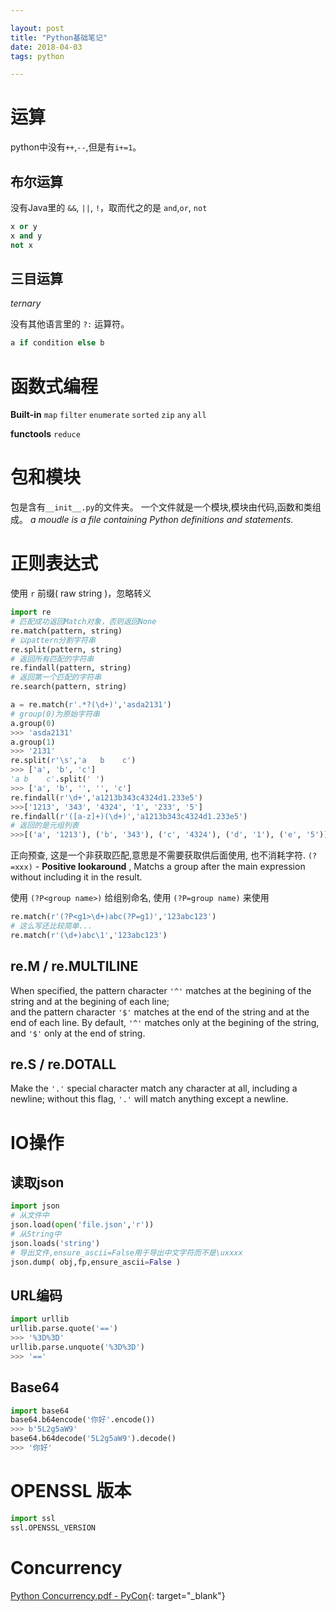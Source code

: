 ```yaml
---

layout: post
title: "Python基础笔记"
date: 2018-04-03
tags: python

---
```

# 运算
python中没有`++`,`--`,但是有`i+=1`。

## 布尔运算
没有Java里的 `&&`, `||`, `!`，取而代之的是 `and`,`or`, `not`
```python
x or y
x and y
not x
```
## 三目运算
*ternary*

没有其他语言里的 `?:` 运算符。
```python
a if condition else b
```

# 函数式编程
**Built-in**
`map` `filter` `enumerate` `sorted` `zip` `any` `all`

**functools**
`reduce` 

# 包和模块
包是含有`__init__.py`的文件夹。
一个文件就是一个模块,模块由代码,函数和类组成。
*a moudle is a file containing Python definitions and statements.*



# 正则表达式
使用 `r` 前缀( raw string )，忽略转义
```python
import re
# 匹配成功返回Match对象，否则返回None
re.match(pattern, string)
# 以pattern分割字符串
re.split(pattern, string)
# 返回所有匹配的字符串
re.findall(pattern, string)
# 返回第一个匹配的字符串
re.search(pattern, string)
```

```python
a = re.match(r'.*?(\d+)','asda2131')
# group(0)为原始字符串
a.group(0)
>>> 'asda2131'
a.group(1)
>>> '2131'
re.split(r'\s','a   b    c')
>>> ['a', 'b', 'c']
'a b    c'.split(' ')
>>> ['a', 'b', '', '', 'c']
re.findall(r'\d+','a1213b343c4324d1.233e5')
>>>['1213', '343', '4324', '1', '233', '5']
re.findall(r'([a-z]+)(\d+)','a1213b343c4324d1.233e5')
# 返回的是元组列表
>>>[('a', '1213'), ('b', '343'), ('c', '4324'), ('d', '1'), ('e', '5')]
```

正向预查, 这是一个非获取匹配,意思是不需要获取供后面使用, 也不消耗字符.
`(?=xxx)`  - **Positive lookaround** , Matchs a group after the main expression without including it in the result.

使用 `(?P<group name>)` 给组别命名, 使用 `(?P=group name)` 来使用

```python
re.match(r'(?P<g1>\d+)abc(?P=g1)','123abc123')
# 这么写还比较简单...
re.match(r'(\d+)abc\1','123abc123')
```

## re.M / re.MULTILINE
When specified, the pattern character `'^'` matches at the begining of the string and at the begining of each line;                 
and the pattern character `'$'` matches at the end of the string and at the end of each line.
By default, `'^'` matches only at the begining of the string, and `'$'` only at the end of string.
## re.S / re.DOTALL
Make the `'.'` special character match any character at all, including a newline; without this flag, `'.'` will match anything except a newline.

# IO操作

## 读取json
```python
import json
# 从文件中
json.load(open('file.json','r'))
# 从String中
json.loads('string')
# 导出文件,ensure_ascii=False用于导出中文字符而不是\uxxxx
json.dump( obj,fp,ensure_ascii=False )
```

## URL编码
```python
import urllib
urllib.parse.quote('==')
>>> '%3D%3D'
urllib.parse.unquote('%3D%3D')
>>> '=='

```
## Base64
```python
import base64
base64.b64encode('你好'.encode())
>>> b'5L2g5aW9'
base64.b64decode('5L2g5aW9').decode()
>>> '你好'
```

# OPENSSL 版本
```python
import ssl
ssl.OPENSSL_VERSION
```

# Concurrency
[Python Concurrency.pdf - PyCon](/assets/pdf/Concurrent.pdf){: target="_blank"}

